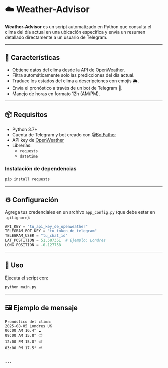 # ☁️ Weather-Advisor

**Weather-Advisor** es un script automatizado en Python que consulta el clima del día actual en una ubicación específica y envía un resumen detallado directamente a un usuario de Telegram.

---

## 🚀 Características

- Obtiene datos del clima desde la API de OpenWeather.
- Filtra automáticamente solo las predicciones del día actual.
- Traduce los estados del clima a descripciones con emojis 🌦️.
- Envía el pronóstico a través de un bot de Telegram 🤖.
- Manejo de horas en formato 12h (AM/PM).

---

## 📦 Requisitos

- Python 3.7+
- Cuenta de Telegram y bot creado con [@BotFather](https://t.me/BotFather)
- API key de [OpenWeather](https://openweathermap.org/)
- Librerías:
  - `requests`
  - `datetime`

### Instalación de dependencias

```bash
pip install requests
````

---

## ⚙️ Configuración

Agrega tus credenciales en un archivo `app_config.py` (que debe estar en `.gitignore`):

```python
API_KEY = "tu_api_key_de_openweather"
TELEGRAM_BOT_KEY = "tu_token_de_telegram"
TELEGRAM_USER = "tu_chat_id"
LAT_POSTITION = 51.507351  # Ejemplo: Londres
LONG_POSITION = -0.127758
```

---

## 📝 Uso

Ejecuta el script con:

```bash
python main.py
```

---

## 🖼️ Ejemplo de mensaje

```
Pronóstico del clima:
2025-08-05 Londres UK
06:00 AM 16.4° ☁️
09:00 AM 15.8° ⛅
12:00 PM 15.8° ⛅
03:00 PM 17.5° ⛅
```

```

---
